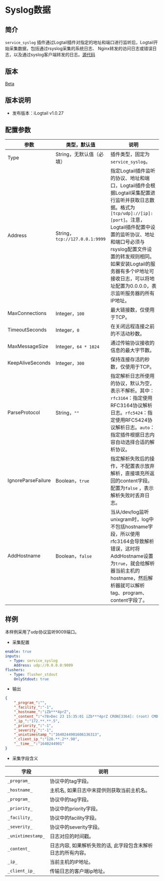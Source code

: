 # Syslog数据

## 简介

`service_syslog` 插件通过Logtail插件对指定的地址和端口进行监听后，Logtail开始采集数据，包括通过rsyslog采集的系统日志、 Nginx转发的访问日志或错误日志，以及通过syslog客户端转发的日志。[源代码](https://github.com/alibaba/loongcollector/blob/main/plugins/input/syslog/syslog.go)

## 版本

[Beta](../../stability-level.md)

## 版本说明

* 发布版本：iLogtail v1.0.27

## 配置参数

| 参数 | 类型，默认值 | 说明 |
| - | - | - |
| Type | String，无默认值（必填） | 插件类型，固定为`service_syslog`。 |
| Address | String，`tcp://127.0.0.1:9999` | 指定Logtail插件监听的协议、地址和端口，Logtail插件会根据Logtail采集配置进行监听并获取日志数据。格式为`[tcp/udp]://[ip]:[port]`。注意，Logtail插件配置中设置的监听协议、地址和端口号必须与rsyslog配置文件设置的转发规则相同。如果安装Logtail的服务器有多个IP地址可接收日志，可以将地址配置为0.0.0.0，表示监听服务器的所有IP地址。 |
| MaxConnections | Integer，`100` | 最大链接数，仅使用于TCP。|
| TimeoutSeconds | Integer，`0` | 在关闭远程连接之前的不活动秒数。|
| MaxMessageSize | Integer，`64 * 1024` | 通过传输协议接收的信息的最大字节数。|
| KeepAliveSeconds | Integer，`300` | 保持连接存活的秒数，仅使用于TCP。|
| ParseProtocol | String，`""` | 指定解析日志所使用的协议，默认为空，表示不解析。其中：`rfc3164`：指定使用RFC3164协议解析日志。`rfc5424`：指定使用RFC5424协议解析日志。`auto`：指定插件根据日志内容自动选择合适的解析协议。 |
| IgnoreParseFailure | Boolean，`true` | 指定解析失败后的操作，不配置表示放弃解析，直接填充所返回的content字段。配置为`false` ，表示解析失败时丢弃日志。 |
| AddHostname | Boolean，`false` | 当从/dev/log监听unixgram时，log中不包括hostname字段，所以使用rfc3164会导致解析错误，这时将AddHostname设置为`true`，就会给解析器当前主机的hostname，然后解析器就可以解析tag、program、content字段了。 |

## 样例

本样例采用了udp协议监听9009端口。

* 采集配置

```yaml
enable: true
inputs:
  - Type: service_syslog
    Address: udp://0.0.0.0:9009
flushers:
  - Type: flusher_stdout
    OnlyStdout: true  
```

* 输出

```json
{
    "_program_":"",
    "_facility_":"-1",
    "_hostname_":"iZb***4prZ",
    "_content_":"<78>Dec 23 15:35:01 iZb***4prZ CRON[3364]: (root) CMD (command -v ***)",
    "_ip_":"172.**.**.5",
    "_priority_":"-1",
    "_severity_":"-1",
    "_unixtimestamp_":"1640244901606136313",
    "_client_ip_":"120.**.2**.90",
    "__time__":"1640244901"
}
```

* 采集字段含义

|字段|说明|
|----|----|
|`_program_`|协议中的tag字段。|
| `_hostname_` | 主机名, 如果日志中末提供则获取当前主机名。 |
| `_program_` | 协议中的tag字段。 |
| `_priority_` | 协议中的priority字段。 |
| `_facility_` | 协议中的facility字段。 |
| `_severity_` | 协议中的severity字段。 |
| `_unixtimestamp_` | 日志对应的时间戳。 |
| `_content_` | 日志内容, 如果解析失败的话, 此字段包含末解析日志的所有内容。 |
| `_ip_` | 当前主机的IP地址。 |
|`_client_ip_`|传输日志的客户端ip地址。|
